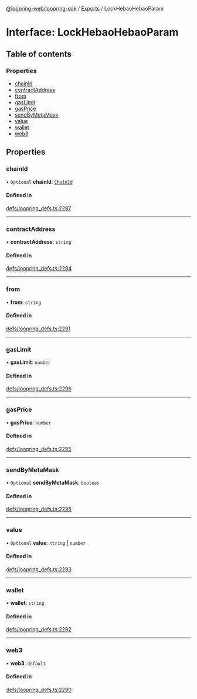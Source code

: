 [@loopring-web/loopring-sdk](../README.md) / [Exports](../modules.md) / LockHebaoHebaoParam

# Interface: LockHebaoHebaoParam

## Table of contents

### Properties

- [chainId](LockHebaoHebaoParam.md#chainid)
- [contractAddress](LockHebaoHebaoParam.md#contractaddress)
- [from](LockHebaoHebaoParam.md#from)
- [gasLimit](LockHebaoHebaoParam.md#gaslimit)
- [gasPrice](LockHebaoHebaoParam.md#gasprice)
- [sendByMetaMask](LockHebaoHebaoParam.md#sendbymetamask)
- [value](LockHebaoHebaoParam.md#value)
- [wallet](LockHebaoHebaoParam.md#wallet)
- [web3](LockHebaoHebaoParam.md#web3)

## Properties

### chainId

• `Optional` **chainId**: [`ChainId`](../enums/ChainId.md)

#### Defined in

[defs/loopring_defs.ts:2297](https://github.com/Loopring/loopring_sdk/blob/a4b843d/src/defs/loopring_defs.ts#L2297)

___

### contractAddress

• **contractAddress**: `string`

#### Defined in

[defs/loopring_defs.ts:2294](https://github.com/Loopring/loopring_sdk/blob/a4b843d/src/defs/loopring_defs.ts#L2294)

___

### from

• **from**: `string`

#### Defined in

[defs/loopring_defs.ts:2291](https://github.com/Loopring/loopring_sdk/blob/a4b843d/src/defs/loopring_defs.ts#L2291)

___

### gasLimit

• **gasLimit**: `number`

#### Defined in

[defs/loopring_defs.ts:2296](https://github.com/Loopring/loopring_sdk/blob/a4b843d/src/defs/loopring_defs.ts#L2296)

___

### gasPrice

• **gasPrice**: `number`

#### Defined in

[defs/loopring_defs.ts:2295](https://github.com/Loopring/loopring_sdk/blob/a4b843d/src/defs/loopring_defs.ts#L2295)

___

### sendByMetaMask

• `Optional` **sendByMetaMask**: `boolean`

#### Defined in

[defs/loopring_defs.ts:2298](https://github.com/Loopring/loopring_sdk/blob/a4b843d/src/defs/loopring_defs.ts#L2298)

___

### value

• `Optional` **value**: `string` \| `number`

#### Defined in

[defs/loopring_defs.ts:2293](https://github.com/Loopring/loopring_sdk/blob/a4b843d/src/defs/loopring_defs.ts#L2293)

___

### wallet

• **wallet**: `string`

#### Defined in

[defs/loopring_defs.ts:2292](https://github.com/Loopring/loopring_sdk/blob/a4b843d/src/defs/loopring_defs.ts#L2292)

___

### web3

• **web3**: `default`

#### Defined in

[defs/loopring_defs.ts:2290](https://github.com/Loopring/loopring_sdk/blob/a4b843d/src/defs/loopring_defs.ts#L2290)
